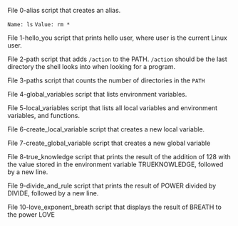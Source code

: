 File 0-alias script that creates an alias.

```Name: ls```
```Value: rm *```

File 1-hello_you script that prints hello user, where user is the current Linux user.

File 2-path script that adds ```/action``` to the PATH. ```/action``` should be the last directory the shell looks into when looking for a program.

File 3-paths script that counts the number of directories in the ```PATH```

File 4-global_variables script that lists environment variables.

File 5-local_variables script that lists all local variables and environment variables, and functions.

File 6-create_local_variable script that creates a new local variable.

File 7-create_global_variable script that creates a new global variable

File 8-true_knowledge script that prints the result of the addition of 128 with the value stored in the environment variable TRUEKNOWLEDGE, followed by a new line.

File 9-divide_and_rule script that prints the result of POWER divided by DIVIDE, followed by a new line.

File 10-love_exponent_breath script that displays the result of BREATH to the power LOVE
